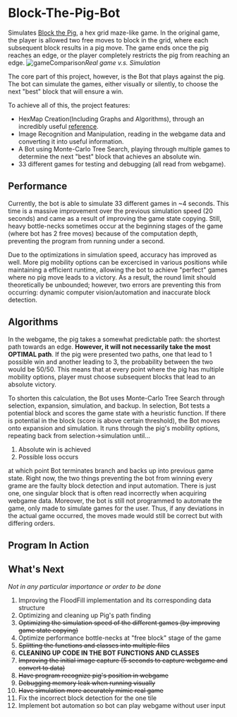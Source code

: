# Block-The-Pig-Bot

Simulates [Block the Pig](https://www.coolmathgames.com/0-block-the-pig), a hex grid maze-like game. In the original game, the player is allowed two free moves to block in the grid, where each subsequent block results in a pig move. The game ends once the pig reaches an edge, or the player completely restricts the pig from reaching an edge.
![gameComparison](https://user-images.githubusercontent.com/70815649/136258625-01b810d5-04cb-4a54-83ad-7d86588e78b2.PNG)_Real game v.s. Simulation_


The core part of this project, however, is the Bot that plays against the pig. The bot can simulate the games, either visually or silently, to choose the next "best" block that will ensure a win.

To achieve all of this, the project features:
* HexMap Creation(Including Graphs and Algorithms), through an incredibly useful [reference](https://www.redblobgames.com/grids/hexagons/).
* Image Recognition and Manipulation, reading in the webgame data and converting it into useful information.
* A Bot using Monte-Carlo Tree Search, playing through multiple games to determine the next "best" block that achieves an absolute win.
* 33 different games for testing and debugging (all read from webgame).

## Performance
Currently, the bot is able to simulate 33 different games in ~4 seconds. This time is a massive improvement over the previous simulation speed (20 seconds) and came as a result of improving the game state copying. Still, heavy bottle-necks sometimes occur at the beginning stages of the game (where bot has 2 free moves) because of the computation depth, preventing the program from running under a second.

Due to the optimizations in simulation speed, accuracy has improved as well. More pig mobility options can be excercised in various positions while maintaining a efficient runtime, allowing the bot to achieve "perfect" games where no pig move leads to a victory. As a result, the round limit should theoretically be unbounded; however, two errors are preventing this from occurring: dynamic computer vision/automation and inaccurate block detection.

## Algorithms
In the webgame, the pig takes a somewhat predictable path: the shortest path towards an edge. **However, it will not necessarily take the most OPTIMAL path**. If the pig were presented two paths, one that lead to 1 possible win and another leading to 3, the probability between the two would be 50/50. This means that at every point where the pig has multiple mobility options, player must choose subsequent blocks that lead to an absolute victory. 

To shorten this calculation, the Bot uses Monte-Carlo Tree Search through selection, expansion, simulation, and backup. In selection, Bot tests a potential block and scores the game state with a heuristic function. If there is potential in the block (score is above certain threshold), the Bot moves onto expansion and simulation. It runs through the pig's mobility options, repeating back from selection->simulation until...
1. Absolute win is achieved
2. Possible loss occurs

at which point Bot terminates branch and backs up into previous game state. Right now, the two things preventing the bot from winning every grame are the faulty block detection and input automation. There is just one, one singular block that is often read incorrectly when acquiring webgame data. Moreover, the bot is still not programmed to automate the game, only made to simulate games for the user. Thus, if any deviations in the actual game occurred, the moves made would still be correct but with differing orders.

## Program In Action


## What's Next
_Not in any particular importance or order to be done_
1. Improving the FloodFill implementation and its corresponding data structure
2. Optimizing and cleaning up Pig's path finding
3. ~~Optimizing the simulation speed of the different games (by improving game state copying)~~
4. Optimize performance bottle-necks at "free block" stage of the game
5. ~~Splitting the functions and classes into multiple files~~
6. **CLEANING UP CODE IN THE BOT FUNCTIONS AND CLASSES**
7. ~~Improving the initial image capture (5 seconds to capture webgame and convert to data)~~
8. ~~Have program recognize pig's position in webgame~~
9. ~~Debugging memory leak when running visually~~
10. ~~Have simulation more accurately mimic real game~~
11. Fix the incorrect block detection for the one tile
12. Implement bot automation so bot can play webgame without user input
